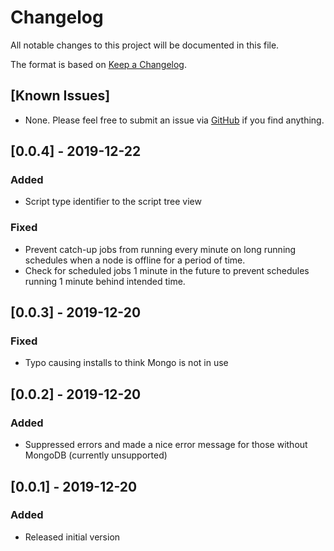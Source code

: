 # Changelog
All notable changes to this project will be documented in this file.

The format is based on [Keep a Changelog](https://keepachangelog.com/en/1.0.0/).

## [Known Issues]
- None. Please feel free to submit an issue via [GitHub](https://github.com/ryanblenis/MeshCentral-ScriptTask) if you find anything.

## [0.0.4] - 2019-12-22
### Added
- Script type identifier to the script tree view
### Fixed
- Prevent catch-up jobs from running every minute on long running schedules when a node is offline for a period of time.
- Check for scheduled jobs 1 minute in the future to prevent schedules running 1 minute behind intended time.

## [0.0.3] - 2019-12-20
### Fixed
- Typo causing installs to think Mongo is not in use

## [0.0.2] - 2019-12-20
### Added
- Suppressed errors and made a nice error message for those without MongoDB (currently unsupported)

## [0.0.1] - 2019-12-20
### Added
- Released initial version
